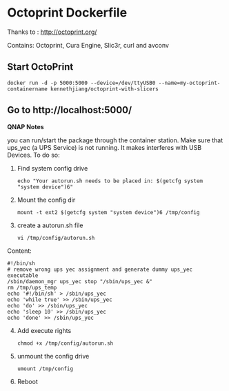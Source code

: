 # Octoprint Dockerfile


Thanks to : http://octoprint.org/

Contains: Octoprint, Cura Engine, Slic3r, curl and avconv

## Start OctoPrint
```
docker run -d -p 5000:5000 --device=/dev/ttyUSB0 --name=my-octoprint-containername kennethjiang/octoprint-with-slicers
```

## Go to http://localhost:5000/


**QNAP Notes**

you can run/start the package through the container station. Make sure that ups_yec (a UPS Service) is not running. 
It makes interferes with USB Devices. To do so:

1. Find system config drive
	```
	echo "Your autorun.sh needs to be placed in: $(getcfg system "system device")6"
	```

2. Mount the config dir
	```
	mount -t ext2 $(getcfg system "system device")6 /tmp/config
	```

3. create a autorun.sh file
	```
	vi /tmp/config/autorun.sh
	```

Content: 

	#!/bin/sh
	# remove wrong ups yec assignment and generate dummy ups_yec executable
	/sbin/daemon_mgr ups_yec stop "/sbin/ups_yec &"
	rm /tmp/ups_temp
	echo '#!/bin/sh' > /sbin/ups_yec
	echo 'while true' >> /sbin/ups_yec
	echo 'do' >> /sbin/ups_yec
	echo 'sleep 10' >> /sbin/ups_yec
	echo 'done' >> /sbin/ups_yec

4. Add execute rights
	```
	chmod +x /tmp/config/autorun.sh
	```

5. unmount the config drive
  	```
	umount /tmp/config
	```

6. Reboot
